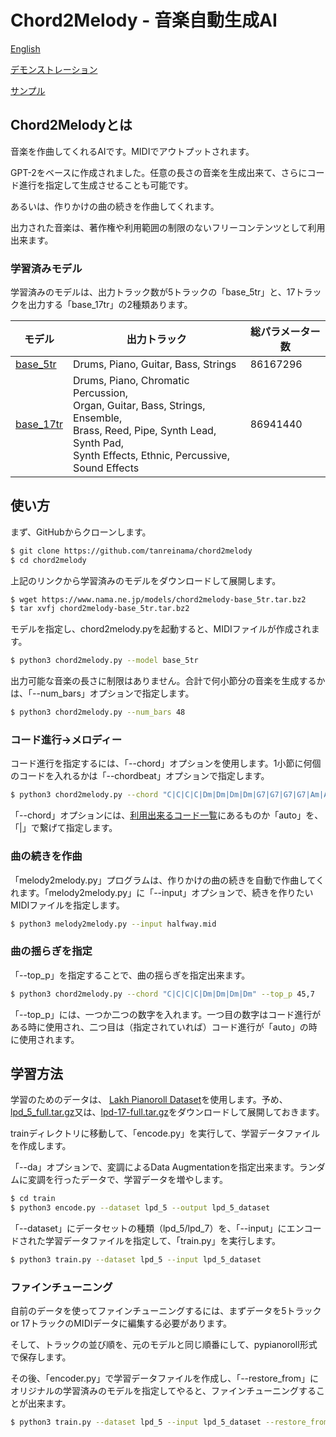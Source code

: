 # Chord2Melody - 音楽自動生成AI



[English](README.md)

[デモンストレーション]()

[サンプル](samples/)



## Chord2Melodyとは



音楽を作曲してくれるAIです。MIDIでアウトプットされます。

GPT-2をベースに作成されました。任意の長さの音楽を生成出来て、さらにコード進行を指定して生成させることも可能です。

あるいは、作りかけの曲の続きを作曲してくれます。

出力された音楽は、著作権や利用範囲の制限のないフリーコンテンツとして利用出来ます。



### 学習済みモデル



学習済みのモデルは、出力トラック数が5トラックの「base_5tr」と、17トラックを出力する「base_17tr」の2種類あります。



| モデル                                                       | 出力トラック                                                 | 総パラメーター数 |
| ------------------------------------------------------------ | ------------------------------------------------------------ | ---------------- |
| [base_5tr](https://www.nama.ne.jp/models/chord2melody-base_5tr.tar.gz) | Drums, Piano, Guitar, Bass, Strings                          | 86167296         |
| [base_17tr](https://www.nama.ne.jp/models/chord2melody-base_17tr.tar.gz) | Drums, Piano, Chromatic Percussion, <br />Organ, Guitar, Bass, Strings, Ensemble, <br />Brass, Reed, Pipe, Synth Lead, Synth Pad, <br />Synth Effects, Ethnic, Percussive, Sound Effects | 86941440         |



## 使い方



まず、GitHubからクローンします。

```sh
$ git clone https://github.com/tanreinama/chord2melody
$ cd chord2melody
```

上記のリンクから学習済みのモデルをダウンロードして展開します。

```sh
$ wget https://www.nama.ne.jp/models/chord2melody-base_5tr.tar.bz2
$ tar xvfj chord2melody-base_5tr.tar.bz2
```

モデルを指定し、chord2melody.pyを起動すると、MIDIファイルが作成されます。

```sh
$ python3 chord2melody.py --model base_5tr
```

出力可能な音楽の長さに制限はありません。合計で何小節分の音楽を生成するかは、「--num_bars」オプションで指定します。

```sh
$ python3 chord2melody.py --num_bars 48
```



### コード進行→メロディー



コード進行を指定するには、「--chord」オプションを使用します。1小節に何個のコードを入れるかは「--chordbeat」オプションで指定します。

```sh
$ python3 chord2melody.py --chord "C|C|C|C|Dm|Dm|Dm|Dm|G7|G7|G7|G7|Am|Am|Am|Am" --chordbeat 4
```

「--chord」オプションには、[利用出来るコード一覧](chordlist.txt)にあるものか「auto」を、「|」で繋げて指定します。



### 曲の続きを作曲



「melody2melody.py」プログラムは、作りかけの曲の続きを自動で作曲してくれます。「melody2melody.py」に「--input」オプションで、続きを作りたいMIDIファイルを指定します。

```sh
$ python3 melody2melody.py --input halfway.mid
```



### 曲の揺らぎを指定



「--top_p」を指定することで、曲の揺らぎを指定出来ます。

```sh
$ python3 chord2melody.py --chord "C|C|C|C|Dm|Dm|Dm|Dm" --top_p 45,7
```

「--top_p」には、一つか二つの数字を入れます。一つ目の数字はコード進行がある時に使用され、二つ目は（指定されていれば）コード進行が「auto」の時に使用されます。



## 学習方法



学習のためのデータは、 [Lakh Pianoroll Dataset](https://salu133445.github.io/lakh-pianoroll-dataset/)を使用します。予め、[lpd_5_full.tar.gz](https://drive.google.com/u/0/open?id=1tZKMhYazSWapFTUt7H6abHSo-QKH9ATC)又は、[lpd-17-full.tar.gz](https://drive.google.com/uc?export=download&id=1bJAC2SKhdKbKvpLL1V1l66cCgWX8eQEm)をダウンロードして展開しておきます。

trainディレクトリに移動して、「encode.py」を実行して、学習データファイルを作成します。

「--da」オプションで、変調によるData Augmentationを指定出来ます。ランダムに変調を行ったデータで、学習データを増やします。

```sh
$ cd train
$ python3 encode.py --dataset lpd_5 --output lpd_5_dataset
```

「--dataset」にデータセットの種類（lpd_5/lpd_7）を、「--input」にエンコードされた学習データファイルを指定して、「train.py」を実行します。

```sh
$ python3 train.py --dataset lpd_5 --input lpd_5_dataset
```



### ファインチューニング



自前のデータを使ってファインチューニングするには、まずデータを5トラック or 17トラックのMIDIデータに編集する必要があります。

そして、トラックの並び順を、元のモデルと同じ順番にして、pypianoroll形式で保存します。

その後、「encoder.py」で学習データファイルを作成し、「--restore_from」にオリジナルの学習済みのモデルを指定してやると、ファインチューニングすることが出来ます。

```sh
$ python3 train.py --dataset lpd_5 --input lpd_5_dataset --restore_from ../base_5tr
```



